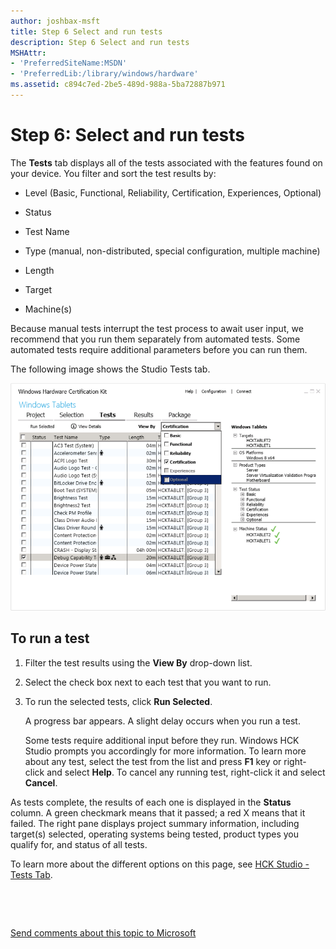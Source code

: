 ```yaml
---
author: joshbax-msft
title: Step 6 Select and run tests
description: Step 6 Select and run tests
MSHAttr:
- 'PreferredSiteName:MSDN'
- 'PreferredLib:/library/windows/hardware'
ms.assetid: c894c7ed-2be5-489d-988a-5ba72887b971
---
```


# Step 6: Select and run tests


The **Tests** tab displays all of the tests associated with the features found on your device. You filter and sort the test results by:

-   Level (Basic, Functional, Reliability, Certification, Experiences, Optional)

-   Status

-   Test Name

-   Type (manual, non-distributed, special configuration, multiple machine)

-   Length

-   Target

-   Machine(s)

Because manual tests interrupt the test process to await user input, we recommend that you run them separately from automated tests. Some automated tests require additional parameters before you can run them.

The following image shows the Studio Tests tab.

![hck 2.1 studio tests tab](images/hck-winb-studio-tests-tab.png)

## To run a test


1.  Filter the test results using the **View By** drop-down list.

2.  Select the check box next to each test that you want to run.

3.  To run the selected tests, click **Run Selected**.

    A progress bar appears. A slight delay occurs when you run a test.

    Some tests require additional input before they run. Windows HCK Studio prompts you accordingly for more information. To learn more about any test, select the test from the list and press **F1** key or right-click and select **Help**. To cancel any running test, right-click it and select **Cancel**.

As tests complete, the results of each one is displayed in the **Status** column. A green checkmark means that it passed; a red X means that it failed. The right pane displays project summary information, including target(s) selected, operating systems being tested, product types you qualify for, and status of all tests.

To learn more about the different options on this page, see [HCK Studio - Tests Tab](hck-studio---tests-tab.md).

 

 

[Send comments about this topic to Microsoft](mailto:wsddocfb@microsoft.com?subject=Documentation%20feedback%20%5Bp_hck\p_hck%5D:%20Step%206:%20Select%20and%20run%20tests%20%20RELEASE:%20%284/27/2016%29&body=%0A%0APRIVACY%20STATEMENT%0A%0AWe%20use%20your%20feedback%20to%20improve%20the%20documentation.%20We%20don't%20use%20your%20email%20address%20for%20any%20other%20purpose,%20and%20we'll%20remove%20your%20email%20address%20from%20our%20system%20after%20the%20issue%20that%20you're%20reporting%20is%20fixed.%20While%20we're%20working%20to%20fix%20this%20issue,%20we%20might%20send%20you%20an%20email%20message%20to%20ask%20for%20more%20info.%20Later,%20we%20might%20also%20send%20you%20an%20email%20message%20to%20let%20you%20know%20that%20we've%20addressed%20your%20feedback.%0A%0AFor%20more%20info%20about%20Microsoft's%20privacy%20policy,%20see%20http://privacy.microsoft.com/default.aspx. "Send comments about this topic to Microsoft")




